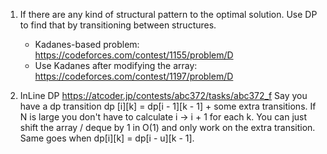 1. If there are any kind of structural pattern to the optimal solution. Use DP to find that by transitioning between structures.
      * Kadanes-based problem: https://codeforces.com/contest/1155/problem/D
      * Use Kadanes after modifying the array: https://codeforces.com/contest/1197/problem/D 

2. InLine DP https://atcoder.jp/contests/abc372/tasks/abc372_f
Say you have a dp transition dp [i][k] = dp[i - 1][k - 1] + some extra transitions. If N is large you don't have to calculate i -> i + 1 for each k.
You can just shift the array / deque by 1 in O(1) and only work on the extra transition. Same goes when dp[i][k] = dp[i - u][k - 1]. 
